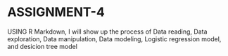 # ASSIGNMENT-4
USING R Markdown, I will show up the process of Data reading, Data exploration, Data manipulation, Data modeling, Logistic regression model, and desicion tree model
